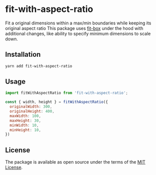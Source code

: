 # fit-with-aspect-ratio

Fit a original dimensions within a max/min boundaries while keeping its original aspect ratio
This package uses [fit-box][fit-box] under the hood with additional changes, like ability to specify minimum dimensions to scale down.

## Installation

```sh
yarn add fit-with-aspect-ratio
```

## Usage

```js
import fitWithAspectRatio from 'fit-with-aspect-ratio';

const { width, height } = fitWithAspectRatio({
  originalWidth: 300,
  originalHeight: 400,
  maxWidth: 100,
  maxHeight: 30,
  minWidth: 10,
  minHeight: 10,
})
```

## License

The package is available as open source under the terms of the [MIT License](https://opensource.org/licenses/MIT).

[fit-box]: https://github.com/christianhg/fit-box
